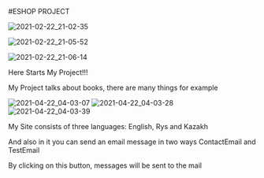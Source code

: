 #ESHOP PROJECT

![2021-02-22_21-02-35](https://user-images.githubusercontent.com/78431912/113280911-bf176380-9306-11eb-950b-e57fb3118717.png)


![2021-02-22_21-05-52](https://user-images.githubusercontent.com/78431912/113280969-d1919d00-9306-11eb-9c10-434026fc8eaa.png)


![2021-02-22_21-06-14](https://user-images.githubusercontent.com/78431912/113281023-e110e600-9306-11eb-9389-2120ff1fee33.png)




Here Starts My Project!!!

My Project talks about books, there are many things for example

![2021-04-22_04-03-07](https://user-images.githubusercontent.com/78431912/115626754-c0ddb100-a31f-11eb-9300-353d80f067f4.png)
![2021-04-22_04-03-28](https://user-images.githubusercontent.com/78431912/115626759-c2a77480-a31f-11eb-979c-35e79622986e.png)
![2021-04-22_04-03-39](https://user-images.githubusercontent.com/78431912/115626778-c804bf00-a31f-11eb-82b0-f452ccda8814.png)

My Site consists of three languages: English, Rys and Kazakh

And also in it you can send an email message in two ways ContactEmail and TestEmail


By clicking on this button, messages will be sent to the mail
